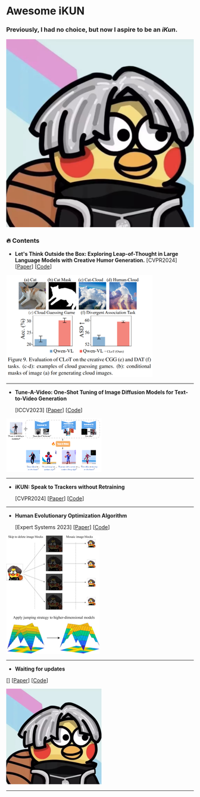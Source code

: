 # **Awesome iKUN**

### **Previously, I had no choice, but now I aspire to be an *iKun*.**
<img src="image/ikun.png" style="zoom:50%;" />


### 🔥 Contents


- **Let's Think Outside the Box: Exploring Leap-of-Thought in Large Language Models with Creative Humor Generation.**
  [CVPR2024] [[Paper](https://openaccess.thecvf.com/content/CVPR2024/html/Zhong_Lets_Think_Outside_the_Box_Exploring_Leap-of-Thought_in_Large_Language_CVPR_2024_paper.html)] [[Code](https://github.com/sail-sg/CLoT)] 

<img src="image/CLoT.png" style="zoom:50%;" />

<hr /> 

- **Tune-A-Video: One-Shot Tuning of Image Diffusion Models for Text-to-Video Generation**

  [ICCV2023] [[Paper](https://openaccess.thecvf.com/content/ICCV2023/html/Wu_Tune-A-Video_One-Shot_Tuning_of_Image_Diffusion_Models_for_Text-to-Video_Generation_ICCV_2023_paper.html)] [[Code](https://github.com/showlab/Tune-A-Video)]

<img src="image/Tune-A-Video.gif" style="zoom:25%;" />

<hr /> 

- **iKUN: Speak to Trackers without Retraining**

  [CVPR2024] [[Paper](https://openaccess.thecvf.com/content/CVPR2024/html/Du_iKUN_Speak_to_Trackers_without_Retraining_CVPR_2024_paper.html)] [[Code](https://github.com/dyhBUPT/iKUN)]

<hr /> 

- **Human Evolutionary Optimization Algorithm**

  [Expert Systems 2023] [[Paper](https://www.sciencedirect.com/science/article/pii/S0957417423031408#f0010)] [[Code]()] 

<img src="image/Expert Systems.jpg" style="zoom:50%;" />

<hr /> 

- **Waiting for updates**

[] [[Paper]()] [[Code]()]

<img src="image/ikun.png" style="zoom:25%;" />

<hr /> 